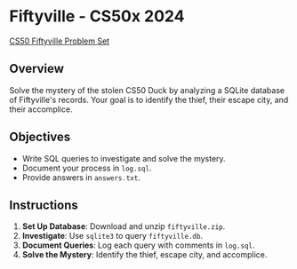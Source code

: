 # Fiftyville - CS50x 2024

[CS50 Fiftyville Problem Set](https://cs50.harvard.edu/x/2024/psets/7/fiftyville/)

## Overview

Solve the mystery of the stolen CS50 Duck by analyzing a SQLite database of Fiftyville's records. Your goal is to identify the thief, their escape city, and their accomplice.

## Objectives

- Write SQL queries to investigate and solve the mystery.
- Document your process in `log.sql`.
- Provide answers in `answers.txt`.

## Instructions

1. **Set Up Database**: Download and unzip `fiftyville.zip`.
2. **Investigate**: Use `sqlite3` to query `fiftyville.db`.
3. **Document Queries**: Log each query with comments in `log.sql`.
4. **Solve the Mystery**: Identify the thief, escape city, and accomplice.